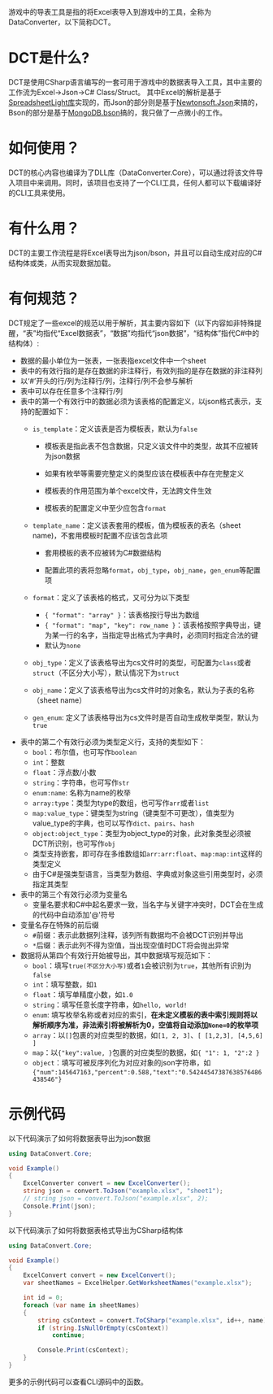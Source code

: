 游戏中的导表工具是指的将Excel表导入到游戏中的工具，全称为DataConverter，以下简称DCT。

# DCT是什么?

DCT是使用CSharp语言编写的一套可用于游戏中的数据表导入工具，其中主要的工作流为Excel->Json->C# Class/Struct。
其中Excel的解析是基于[SpreadsheetLight库](https://spreadsheetlight.com/)实现的，而Json的部分则是基于[Newtonsoft.Json](https://www.newtonsoft.com/json)来搞的，Bson的部分是基于[MongoDB.bson](https://github.com/mongodb/mongo-csharp-driver/tree/master/src/MongoDB.Bson)搞的，我只做了一点微小的工作。

# 如何使用？

DCT的核心内容也编译为了DLL库（DataConverter.Core），可以通过将该文件导入项目中来调用。同时，该项目也支持了一个CLI工具，任何人都可以下载编译好的CLI工具来使用。

# 有什么用？

DCT的主要工作流程是将Excel表导出为json/bson，并且可以自动生成对应的C#结构体或类，从而实现数据加载。

# 有何规范？

DCT规定了一些excel的规范以用于解析，其主要内容如下（以下内容如非特殊提醒，“表”均指代“Excel数据表”，“数据”均指代“json数据”，“结构体”指代C#中的结构体）:

- 数据的最小单位为一张表，一张表指excel文件中一个sheet
- 表中的有效行指的是存在数据的非注释行，有效列指的是存在数据的非注释列
- 以‘#’开头的行/列为注释行/列，注释行/列不会参与解析
- 表中可以存在任意多个注释行/列
- 表中的第一个有效行中的数据必须为该表格的配置定义，以json格式表示，支持的配置如下：
  - `is_template`：定义该表是否为模板表，默认为`false`
    
    - 模板表是指此表不包含数据，只定义该文件中的类型，故其不应被转为json数据
    
    - 如果有枚举等需要完整定义的类型应该在模板表中存在完整定义
    
    - 模板表的作用范围为单个excel文件，无法跨文件生效
    
    - 模板表的配置定义中至少应包含`format`
  
  - `template_name`：定义该表套用的模板，值为模板表的表名（sheet name)，不套用模板时配置不应该包含此项
    
    - 套用模板的表不应被转为C#数据结构
    
    - 配置此项的表将忽略`format`，`obj_type`，`obj_name`，`gen_enum`等配置项
  
  - `format`：定义了该表格的格式，又可分为以下类型
    
    - `{ "format": "array" }`：该表格按行导出为数组
    - `{ "format": "map", "key": row_name }`：该表格按照字典导出，键为某一行的名字，当指定导出格式为字典时，必须同时指定合法的键
    - 默认为`none`
  
  - `obj_type`：定义了该表格导出为cs文件时的类型，可配置为`class`或者`struct`（不区分大小写），默认情况下为`struct`
  
  - `obj_name`：定义了该表格导出为cs文件时的对象名，默认为子表的名称（sheet name）
  
  - `gen_enum`: 定义了该表格导出为cs文件时是否自动生成枚举类型，默认为`true`
- 表中的第二个有效行必须为类型定义行，支持的类型如下：
  - `bool`：布尔值，也可写作`boolean`
  - `int`：整数
  - `float`：浮点数/小数
  - `string`：字符串，也可写作`str`
  - `enum:name`: 名称为name的枚举
  - `array:type`：类型为type的数组，也可写作`arr`或者`list`
  - `map:value_type`：键类型为string（键类型不可更改），值类型为value_type的字典，也可以写作`dict`、`pairs`、`hash`
  - `object:object_type`：类型为object_type的对象，此对象类型必须被DCT所识别，也可写作`obj`
  - 类型支持嵌套，即可存在多维数组如`arr:arr:float`、`map:map:int`这样的类型定义
  - 由于C#是强类型语言，当类型为数组、字典或对象这些引用类型时，必须指定其类型
- 表中的第三个有效行必须为变量名
  - 变量名要求和C#中起名要求一致，当名字与关键字冲突时，DCT会在生成的代码中自动添加'@'符号
- 变量名存在特殊的前后缀
  - `#`前缀：表示此数据列注释，该列所有数据均不会被DCT识别并导出
  - `*`后缀：表示此列不得为空值，当出现空值时DCT将会抛出异常
- 数据将从第四个有效行开始被导出，其中数据填写规范如下：
  - `bool`：填写`true(不区分大小写)`或者`1`会被识别为`true`，其他所有识别为`false`
  - `int`：填写整数，如`1`
  - `float`：填写单精度小数，如`1.0`
  - `string`：填写任意长度字符串，如`hello, world!`
  - `enum`: 填写枚举名称或者对应的索引，**在未定义模板的表中索引规则将以解析顺序为准，非法索引将被解析为0，空值将自动添加`None=0`的枚举项**
  - `array`：以`[]`包裹的对应类型的数据，如`[1, 2, 3]`、`[ [1,2,3], [4,5,6] ]`
  - `map`：以`{"key":value, }`包裹的对应类型的数据，如`{ "1": 1, "2":2 }`
  - `object`：填写可被反序列化为对应对象的json字符串，如`{"num":145647163,"percent":0.588,"text":"0.54244547387638576486438546"}`

# 示例代码

以下代码演示了如何将数据表导出为json数据

```csharp
using DataConvert.Core;

void Example()
{
    ExcelConverter convert = new ExcelConverter();
    string json = convert.ToJson("example.xlsx", "sheet1");
    // string json = convert.ToJson("example.xlsx", 2);
    Console.Print(json);
}
```

以下代码演示了如何将数据表格式导出为CSharp结构体

```csharp
using DataConvert.Core;

void Example()
{
    ExcelConvert convert = new ExcelConvert();
    var sheetNames = ExcelHelper.GetWorksheetNames("example.xlsx");

    int id = 0;
    foreach (var name in sheetNames)
    {
        string csContext = convert.ToCSharp("example.xlsx", id++, name);
        if (string.IsNullOrEmpty(csContext))
            continue;

        Console.Print(csContext);        
    }
}
```

更多的示例代码可以查看CLI源码中的函数。
